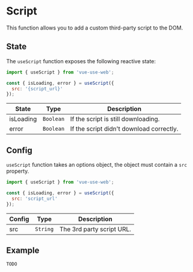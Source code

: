 # Script

This function allows you to add a custom third-party script to the DOM.

## State

The `useScript` function exposes the following reactive state:

```js
import { useScript } from 'vue-use-web';

const { isLoading, error } = useScript({
  src: '{script_url}'
});
```

| State     | Type      | Description                              |
| --------- | --------- | ---------------------------------------- |
| isLoading | `Boolean` | If the script is still downloading.      |
| error     | `Boolean` | If the script didn't download correctly. |

## Config

`useScript` function takes an options object, the object must contain a `src` property.

```js
import { useScript } from 'vue-use-web';

const { isLoading, error } = useScript({
  src: 'script_url'
});
```

| Config | Type     | Description               |
| ------ | -------- | ------------------------- |
| src    | `String` | The 3rd party script URL. |

## Example

```
TODO
```
